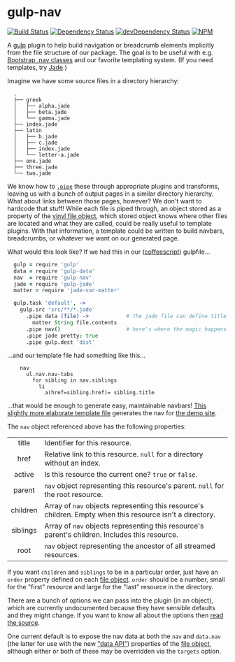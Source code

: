 gulp-nav
========

[![Build Status](https://travis-ci.org/jessaustin/gulp-nav.svg?branch=master)](https://travis-ci.org/jessaustin/gulp-nav "Travis")
[![Dependency Status](https://david-dm.org/jessaustin/gulp-nav.svg)](https://david-dm.org/jessaustin/gulp-nav "David")
[![devDependency Status](https://david-dm.org/jessaustin/gulp-nav/dev-status.svg)](https://david-dm.org/jessaustin/gulp-nav#info=devDependencies "David for dev dependencies")
[![NPM](https://nodei.co/npm/gulp-nav.png)](https://nodei.co/npm/gulp-nav/ "npmjs")

A [gulp](http://gulpjs.com/) plugin to help build navigation or breadcrumb
elements implicitly from the file structure of our package. The goal is to be
useful with e.g. [Bootstrap .nav
classes](http://getbootstrap.com/components/#nav) and our favorite templating
system. (If you need templates, try [Jade](http://jade-lang.com/).)

Imagine we have some source files in a directory hierarchy:
```
  .
  ├── greek
  │   ├── alpha.jade
  │   ├── beta.jade
  │   └── gamma.jade
  ├── index.jade
  ├── latin
  │   ├── b.jade
  │   ├── c.jade
  │   ├── index.jade
  │   └── letter-a.jade
  ├── one.jade
  ├── three.jade
  └── two.jade
```
We know how to
[`.pipe`](http://nodejs.org/api/stream.html#stream_readable_pipe_destination_options)
these through appropriate plugins and transforms, leaving us with a bunch of
output pages in a similar directory hierarchy. What about links between those
pages, however? We don't want to hardcode that stuff! While each file is piped
through, an object stored as a property of the [vinyl file object][vfo], which
stored object knows where other files are located and what they are called,
could be really useful to template plugins. With that information, a template
could be written to build navbars, breadcrumbs, or whatever we want on our
generated page.

What would this look like? If we had this in our
([coffeescript](http://coffeescript.org/)) gulpfile...
```coffeescript
  gulp = require 'gulp'
  data = require 'gulp-data'
  nav  = require 'gulp-nav'
  jade = require 'gulp-jade'
  matter = require 'jade-var-matter'

  gulp.task 'default', ->
    gulp.src 'src/**/*.jade'
      .pipe data (file) ->            # the jade file can define title or order
        matter String file.contents
      .pipe nav()                     # here's where the magic happens!
      .pipe jade pretty: true
      .pipe gulp.dest 'dist'
```
...and our template file had something like this...

```jade
    nav
      ul.nav.nav-tabs
        for sibling in nav.siblings
          li
            a(href=sibling.href)= sibling.title
```
...that would be enough to generate easy, maintainable navbars! [This slightly
more elaborate template file](test/index.jade) generates the nav for [the demo
site](http://jessaustin.github.io/gulp-nav/).

The `nav` object referenced above has the following properties:

|          |                                                                  |
| :------: | ---------------------------------------------------------------- |
| title    | Identifier for this resource.                                    |
| href     | Relative link to this resource. `null` for a directory without an index. |
| active   | Is this resource the current one? `true` or `false`.             |
| parent   | `nav` object representing this resource's parent. `null` for the root resource. |
| children | Array of `nav` objects representing this resource's children. Empty when this resource isn't a directory. |
| siblings | Array of `nav` objects representing this resource's parent's children. Includes this resource. |
| root     | `nav` object representing the ancestor of all streamed resources. |

If you want `children` and `siblings` to be in a particular order, just have an
`order` property defined on each [file object][vfo]. `order` should be a
number, small for the "first" resource and large for the "last" resource in the
directory.

There are a bunch of options we can pass into the plugin (in an object), which
are currently undocumented because they have sensible defaults and they might
change. If you want to know all about the options then [read the
source](gulp-nav.coffee#L29-L36).

One current default is to expose the nav data at both the `nav` and `data.nav`
(the latter for use with the new ["data
API"](https://github.com/colynb/gulp-data#note-to-gulp-plugin-authors))
properties of the [file object][vfo], although either or both of these may be
overridden via the `targets` option.

[vfo]: https://github.com/wearefractal/vinyl#file "Vinyl File Object"
